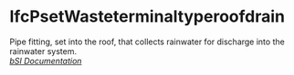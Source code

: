 IfcPsetWasteterminaltyperoofdrain
=================================
Pipe fitting, set into the roof, that collects rainwater for discharge into
the rainwater system.  
[ _bSI
Documentation_](https://standards.buildingsmart.org/IFC/DEV/IFC4_2/FINAL/HTML/schema/ifcplumbingfireprotectiondomain/pset/pset_wasteterminaltyperoofdrain.htm)


